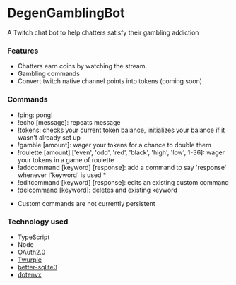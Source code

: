 # DegenGamblingBot
A Twitch chat bot to help chatters satisfy their gambling addiction

### Features
- Chatters earn coins by watching the stream.
- Gambling commands
- Convert twitch native channel points into tokens (coming soon)

### Commands
- !ping: pong!
- !echo [message]: repeats message
- !tokens: checks your current token balance, initializes your balance if it wasn't already set up
- !gamble [amount]: wager your tokens for a chance to double them
- !roulette [amount] ['even', 'odd', 'red', 'black', 'high', 'low', 1-36]: wager your tokens in a game of roulette
- !addcommand [keyword] [response]: add a command to say 'response' whenever !'keyword' is used *
- !editcommand [keyword] [response]: edits an existing custom command
- !delcommand [keyword]: deletes and existing keyword

* Custom commands are not currently persistent

### Technology used
- TypeScript
- Node
- OAuth2.0
- [Twurple](https://twurple.js.org)
- [better-sqlite3](https://www.npmjs.com/package/better-sqlite3)
- [dotenvx](https://dotenvx.com)
